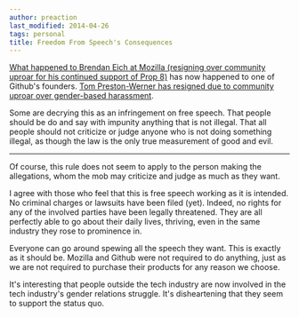 ```yaml
---
author: preaction
last_modified: 2014-04-26
tags: personal
title: Freedom From Speech's Consequences
---
```

[What happened to Brendan Eich at Mozilla (resigning over community uproar for
his continued support of Prop
8)](https://blog.mozilla.org/blog/2014/04/03/brendan-eich-steps-down-as-mozilla-ceo/)
has now happened to one of Github's founders. [Tom Preston-Werner has resigned
due to community uproar over gender-based
harassment](http://tom.preston-werner.com/2014/04/21/farewell-github-hello-immersive-computing.html).

Some are decrying this as an infringement on free speech. That people should be
do and say with impunity anything that is not illegal. That all people should
not criticize or judge anyone who is not doing something illegal, as though the
law is the only true measurement of good and evil.

---

Of course, this rule does not seem to apply to the person making the
allegations, whom the mob may criticize and judge as much as they want.

I agree with those who feel that this is free speech working as it is intended.
No criminal charges or lawsuits have been filed (yet). Indeed, no rights for
any of the involved parties have been legally threatened. They are all
perfectly able to go about their daily lives, thriving, even in the same
industry they rose to prominence in.

Everyone can go around spewing all the speech they want. This is exactly as it
should be. Mozilla and Github were not required to do anything, just as we are
not required to purchase their products for any reason we choose.

It's interesting that people outside the tech industry are now involved in the
tech industry's gender relations struggle. It's disheartening that they seem to
support the status quo.
